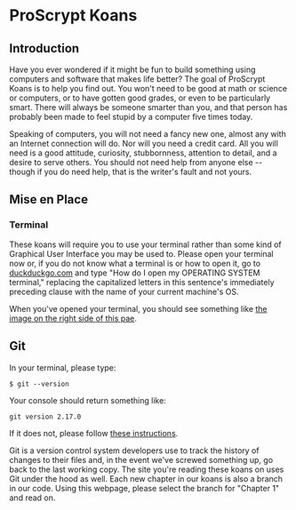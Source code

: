# ProScrypt Koans

## Introduction

Have you ever wondered if it might be fun to build something using computers and software that makes life better? The goal of ProScrypt Koans is to help you find out. You won't need to be good at math or science or computers, or to have gotten good grades, or even to be particularly smart. There will always be someone smarter than you, and that person has probably been made to feel stupid by a computer five times today.

Speaking of computers, you will not need a fancy new one, almost any with an Internet connection will do. Nor will you need a credit card. All you will need is a good attitude, curiosity, stubbornness, attention to detail, and a desire to serve others. You should not need help from anyone else -- though if you do need help, that is the writer's fault and not yours.

## Mise en Place

### Terminal

These koans will require you to use your terminal rather than some kind of Graphical User Interface you may be used to. Please open your terminal now or, if you do not know what a terminal is or how to open it, go to [duckduckgo.com](http://duckduckgo.com/) and type "How do I open my OPERATING SYSTEM terminal," replacing the capitalized letters in this sentence's immediately preceding clause with the name of your current machine's OS.

When you've opened your terminal, you should see something like [the image on the right side of this pae](https://en.wikipedia.org/wiki/Bash_).

## Git

In your terminal, please type:

`$ git --version`

Your console should return something like:

`
git version 2.17.0
`

If it does not, please follow [these instructions](https://git-scm.com/book/en/v2/Getting-Started-Installing-Git).

Git is a version control system developers use to track the history of changes to their files and, in the event we've screwed something up, go back to the last working copy. The site you're reading these koans on uses Git under the hood as well. Each new chapter in our koans is also a branch in our code. Using this webpage, please select the branch for "Chapter 1" and read on.  
